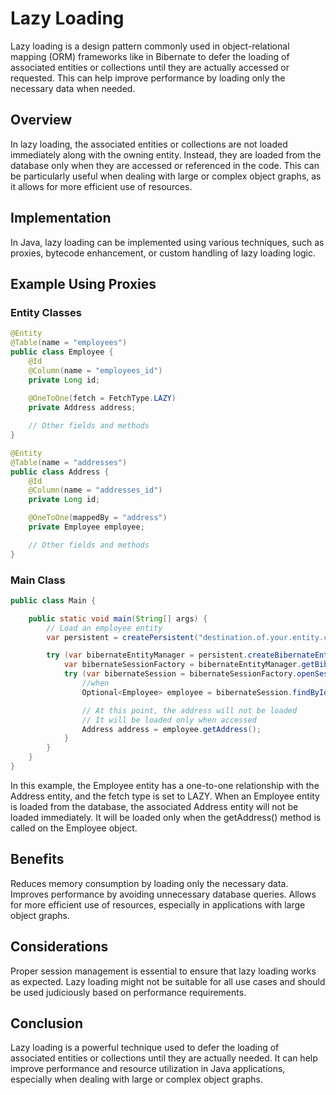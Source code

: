 # Lazy Loading

Lazy loading is a design pattern commonly used in object-relational mapping (ORM) frameworks like in Bibernate to defer the loading of associated entities or collections until they are actually accessed or requested. This can help improve performance by loading only the necessary data when needed.

## Overview

In lazy loading, the associated entities or collections are not loaded immediately along with the owning entity. Instead, they are loaded from the database only when they are accessed or referenced in the code. This can be particularly useful when dealing with large or complex object graphs, as it allows for more efficient use of resources.

## Implementation

In Java, lazy loading can be implemented using various techniques, such as proxies, bytecode enhancement, or custom handling of lazy loading logic.

## Example Using Proxies

### Entity Classes
```java
@Entity
@Table(name = "employees")
public class Employee {
    @Id
    @Column(name = "employees_id")
    private Long id;
    
    @OneToOne(fetch = FetchType.LAZY)
    private Address address;

    // Other fields and methods
}
```
```java
@Entity
@Table(name = "addresses")
public class Address {
    @Id
    @Column(name = "addresses_id")
    private Long id;

    @OneToOne(mappedBy = "address")
    private Employee employee;

    // Other fields and methods
}
```

### Main Class
```java
public class Main {

    public static void main(String[] args) {
        // Load an employee entity
        var persistent = createPersistent("destination.of.your.entity.classes");

        try (var bibernateEntityManager = persistent.createBibernateEntityManager()) {
            var bibernateSessionFactory = bibernateEntityManager.getBibernateSessionFactory();
            try (var bibernateSession = bibernateSessionFactory.openSession()) {
                //when
                Optional<Employee> employee = bibernateSession.findById(Employee.class, 1L);

                // At this point, the address will not be loaded
                // It will be loaded only when accessed
                Address address = employee.getAddress();
            }
        }
    }
}
```

In this example, the Employee entity has a one-to-one relationship with the Address entity, and the fetch type is set to LAZY. When an Employee entity is loaded from the database, the associated Address entity will not be loaded immediately. It will be loaded only when the getAddress() method is called on the Employee object.

## Benefits
Reduces memory consumption by loading only the necessary data.
Improves performance by avoiding unnecessary database queries.
Allows for more efficient use of resources, especially in applications with large object graphs.

## Considerations
Proper session management is essential to ensure that lazy loading works as expected.
Lazy loading might not be suitable for all use cases and should be used judiciously based on performance requirements.

## Conclusion
Lazy loading is a powerful technique used to defer the loading of associated entities or collections until they are actually needed. It can help improve performance and resource utilization in Java applications, especially when dealing with large or complex object graphs.